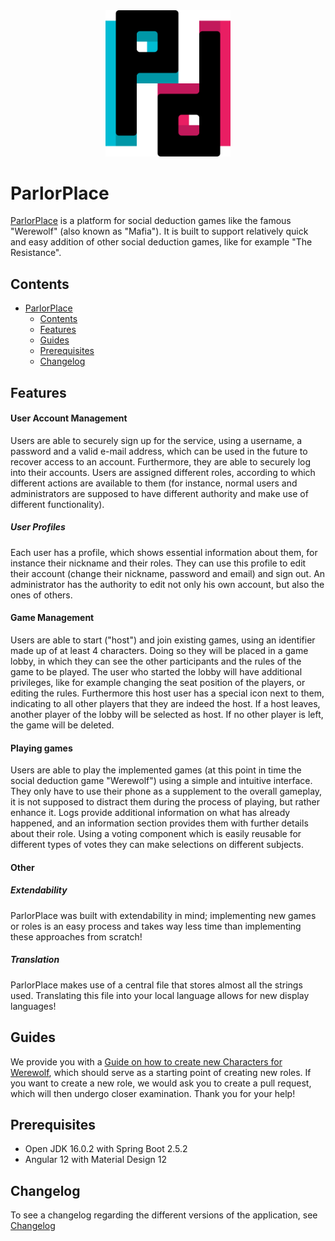 <div style="text-align:center">
<img src="./frontend/src/assets/image/ParlorPlace.svg" alt="ParlorPlace Logo" width="200"/>
</div>

# ParlorPlace
<a name="ParlorPlace"></a>

[ParlorPlace](https://parlorplace.fschoen.com) is a platform for social deduction games like the famous "Werewolf" (also known as "Mafia").
It is built to support relatively quick and easy addition of other social deduction games, like for example "The Resistance".

## Contents
<a name="Contents"></a>

- [ParlorPlace](#ParlorPlace)
  - [Contents](#Contents)
  - [Features](#Features)
  - [Guides](#Guides)
  - [Prerequisites](#Prerequisites)
  - [Changelog](#Changelog)

## Features
<a name="Features"></a>

#### User Account Management

Users are able to securely sign up for the service, using a username, a password and a valid e-mail address, which can be used in the future to recover access to an account.
Furthermore, they are able to securely log into their accounts.
Users are assigned different roles, according to which different actions are available to them (for instance, normal users and administrators are supposed to have different authority and make use of different functionality).

##### User Profiles

Each user has a profile, which shows essential information about them, for instance their nickname and their roles.
They can use this profile to edit their account (change their nickname, password and email) and sign out.
An administrator has the authority to edit not only his own account, but also the ones of others.

#### Game Management

Users are able to start ("host") and join existing games, using an identifier made up of at least 4 characters.
Doing so they will be placed in a game lobby, in which they can see the other participants and the rules of the game to be played.
The user who started the lobby will have additional privileges, like for example changing the seat position of the players, or editing the rules.
Furthermore this host user has a special icon next to them, indicating to all other players that they are indeed the host.
If a host leaves, another player of the lobby will be selected as host.
If no other player is left, the game will be deleted.

#### Playing games

Users are able to play the implemented games (at this point in time the social deduction game "Werewolf") using a simple and intuitive interface.
They only have to use their phone as a supplement to the overall gameplay, it is not supposed to distract them during the process of playing, but rather enhance it.
Logs provide additional information on what has already happened, and an information section provides them with further details about their role.
Using a voting component which is easily reusable for different types of votes they can make selections on different subjects.

#### Other

##### Extendability

ParlorPlace was built with extendability in mind; implementing new games or roles is an easy process and takes way less time than implementing these approaches from scratch!

##### Translation

ParlorPlace makes use of a central file that stores almost all the strings used.
Translating this file into your local language allows for new display languages!

## Guides
<a name="Guides"></a>

We provide you with a [Guide on how to create new Characters for Werewolf](documents/werewolf/ROLE_CREATION_GUIDE.md), which should serve as a starting point of creating new roles.
If you want to create a new role, we would ask you to create a pull request, which will then undergo closer examination.
Thank you for your help!

## Prerequisites
<a name="Prerequisites"></a>

- Open JDK 16.0.2 with Spring Boot 2.5.2
- Angular 12 with Material Design 12

## Changelog
<a name="Changelog"></a>

To see a changelog regarding the different versions of the application, see [Changelog](documents/CHANGELOG.md)
